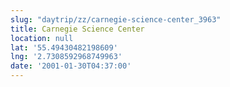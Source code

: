 ```yaml
---
slug: "daytrip/zz/carnegie-science-center_3963"
title: Carnegie Science Center
location: null
lat: '55.49430482198609'
lng: '2.7308592968749963'
date: '2001-01-30T04:37:00'
---
```



